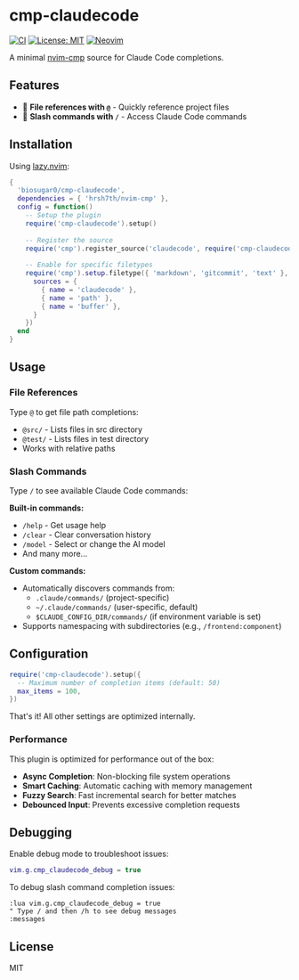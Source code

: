 # cmp-claudecode

[![CI](https://github.com/biosugar0/cmp-claudecode/workflows/CI/badge.svg)](https://github.com/biosugar0/cmp-claudecode/actions)
[![License: MIT](https://img.shields.io/badge/License-MIT-yellow.svg)](https://opensource.org/licenses/MIT)
[![Neovim](https://img.shields.io/badge/Neovim-0.7%2B-green.svg)](https://neovim.io/)

A minimal [nvim-cmp](https://github.com/hrsh7th/nvim-cmp) source for Claude Code completions.

## Features

- 📁 **File references with `@`** - Quickly reference project files
- 🎢 **Slash commands with `/`** - Access Claude Code commands

## Installation

Using [lazy.nvim](https://github.com/folke/lazy.nvim):

```lua
{
  'biosugar0/cmp-claudecode',
  dependencies = { 'hrsh7th/nvim-cmp' },
  config = function()
    -- Setup the plugin
    require('cmp-claudecode').setup()
    
    -- Register the source
    require('cmp').register_source('claudecode', require('cmp-claudecode'))
    
    -- Enable for specific filetypes
    require('cmp').setup.filetype({ 'markdown', 'gitcommit', 'text' }, {
      sources = {
        { name = 'claudecode' },
        { name = 'path' },
        { name = 'buffer' },
      }
    })
  end
}
```

## Usage

### File References

Type `@` to get file path completions:
- `@src/` - Lists files in src directory
- `@test/` - Lists files in test directory
- Works with relative paths

### Slash Commands

Type `/` to see available Claude Code commands:

**Built-in commands:**
- `/help` - Get usage help
- `/clear` - Clear conversation history
- `/model` - Select or change the AI model
- And many more...

**Custom commands:**
- Automatically discovers commands from:
  - `.claude/commands/` (project-specific)
  - `~/.claude/commands/` (user-specific, default)
  - `$CLAUDE_CONFIG_DIR/commands/` (if environment variable is set)
- Supports namespacing with subdirectories (e.g., `/frontend:component`)

## Configuration

```lua
require('cmp-claudecode').setup({
  -- Maximum number of completion items (default: 50)
  max_items = 100,
})
```

That's it! All other settings are optimized internally.

### Performance

This plugin is optimized for performance out of the box:

- **Async Completion**: Non-blocking file system operations
- **Smart Caching**: Automatic caching with memory management
- **Fuzzy Search**: Fast incremental search for better matches
- **Debounced Input**: Prevents excessive completion requests

## Debugging

Enable debug mode to troubleshoot issues:

```lua
vim.g.cmp_claudecode_debug = true
```

To debug slash command completion issues:
```vim
:lua vim.g.cmp_claudecode_debug = true
" Type / and then /h to see debug messages
:messages
```

## License

MIT